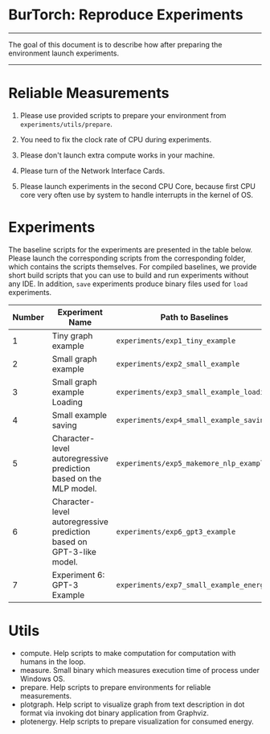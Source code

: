 # BurTorch: Reproduce Experiments

----

The goal of this document is to describe how after preparing the environment launch experiments.

----

# Reliable Measurements

1. Please use provided scripts to prepare your environment from `experiments/utils/prepare`.

2. You need to fix the clock rate of CPU during experiments.

3. Please don't launch extra compute works in your machine.

4. Please turn of the Network Interface Cards.

5. Please launch experiments in the second CPU Core, because first CPU core very often use by system to handle interrupts in the kernel of OS.

# Experiments

The baseline scripts for the experiments are presented in the table below. Please launch the corresponding scripts from the corresponding folder, which contains the scripts themselves. For compiled baselines, we provide short build scripts that you can use to build and run experiments without any IDE. In addition, `save` experiments produce binary files used for `load` experiments. 


| Number | Experiment Name | Path to Baselines | Path to BurTorch |
|--------|---------------|-------------------|------------------|
| 1 | Tiny graph example | `experiments/exp1_tiny_example` | `burt/bin_tiny_example` |
| 2 | Small graph example | `experiments/exp2_small_example` | `burt/bin_small_example` |
| 3 | Small graph example Loading | `experiments/exp3_small_example_loading` | `burt/bin_small_example_loading` |
| 4 | Small example saving | `experiments/exp4_small_example_saving` | `burt/bin_small_example_saving` |
| 5 | Character-level autoregressive prediction based on the MLP model. | `experiments/exp5_makemore_nlp_example` | `burt/bin_makemore_example` (requires `datasets/names.txt` as input) |
| 6 | Character-level autoregressive prediction based on GPT-3-like model. | `experiments/exp6_gpt3_example` | `burt/bin_gpt_example` (requires `datasets/input.txt` as input) |
| 7 | Experiment 6: GPT-3 Example | `experiments/exp7_small_example_energy` | `burt/bin_small_example_for_energy` |



# Utils

* compute. Help scripts to make computation for computation with humans in the loop.
* measure. Small binary which measures execution time of process under Windows OS. 
* prepare. Help scripts to prepare environments for reliable measurements.
* plotgraph. Help script to visualize graph from text description in dot format via invoking dot binary application from Graphviz.
* plotenergy. Help scripts to prepare visualization for consumed energy.
